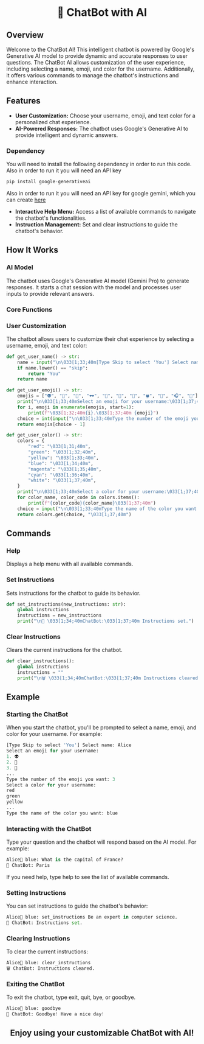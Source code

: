<h1 align="center">🤖 ChatBot with AI</h1>

## Overview

Welcome to the ChatBot AI! This intelligent chatbot is powered by Google's Generative AI model to provide dynamic and accurate responses to user questions. The ChatBot AI allows customization of the user experience, including selecting a name, emoji, and color for the username. Additionally, it offers various commands to manage the chatbot's instructions and enhance interaction.

## Features

- **User Customization:** Choose your username, emoji, and text color for a personalized chat experience.
- **AI-Powered Responses:** The chatbot uses Google's Generative AI to provide intelligent and dynamic answers.

### Dependency
You will need to install the following dependency in order to run this code. Also in order to run it you will need an API key 

```python
pip install google-generativeai
```

Also in order to run it you will need an API key for google gemini, which you can create [here](https://aistudio.google.com/app/apikey)

- **Interactive Help Menu:** Access a list of available commands to navigate the chatbot's functionalities.
- **Instruction Management:** Set and clear instructions to guide the chatbot's behavior.

## How It Works

### AI Model

The chatbot uses Google's Generative AI model (Gemini Pro) to generate responses. It starts a chat session with the model and processes user inputs to provide relevant answers.

### Core Functions

### User Customization
The chatbot allows users to customize their chat experience by selecting a username, emoji, and text color:

```python
def get_user_name() -> str:
    name = input("\n\033[1;33;40m[Type Skip to select 'You'] Select name: \033[1;37;40m")
    if name.lower() == "skip":
        return "You"
    return name

def get_user_emoji() -> str:
    emojis = ["👽", "💍", "🦊", "🕶️", "🍄", "🍒", "🎲", "🍀", "🥚", "🎧", "🐸"]
    print("\n\033[1;33;40mSelect an emoji for your username:\033[1;37;40m")
    for i, emoji in enumerate(emojis, start=1):
        print(f"\033[1;32;40m{i}.\033[1;37;40m {emoji}")
    choice = int(input("\n\033[1;33;40mType the number of the emoji you want: \033[1;37;40m"))
    return emojis[choice - 1]

def get_user_color() -> str:
    colors = {
        "red": "\033[1;31;40m",
        "green": "\033[1;32;40m",
        "yellow": "\033[1;33;40m",
        "blue": "\033[1;34;40m",
        "magenta": "\033[1;35;40m",
        "cyan": "\033[1;36;40m",
        "white": "\033[1;37;40m",
    }
    print("\n\033[1;33;40mSelect a color for your username:\033[1;37;40m")
    for color_name, color_code in colors.items():
        print(f"{color_code}{color_name}\033[1;37;40m")
    choice = input("\n\033[1;33;40mType the name of the color you want: \033[1;37;40m").lower()
    return colors.get(choice, "\033[1;37;40m")
```

## Commands
### Help
Displays a help menu with all available commands.

### Set Instructions
Sets instructions for the chatbot to guide its behavior.

```python
def set_instructions(new_instructions: str):
    global instructions
    instructions = new_instructions
    print("\n📝 \033[1;34;40mChatBot:\033[1;37;40m Instructions set.")
```

### Clear Instructions
Clears the current instructions for the chatbot.

```python
def clear_instructions():
    global instructions
    instructions = ""
    print("\n🗑️ \033[1;34;40mChatBot:\033[1;37;40m Instructions cleared.")
```

## Example
### Starting the ChatBot
When you start the chatbot, you'll be prompted to select a name, emoji, and color for your username. For example:

```python
[Type Skip to select 'You'] Select name: Alice
Select an emoji for your username:
1. 👽
2. 💍
3. 🦊
...
Type the number of the emoji you want: 3
Select a color for your username:
red
green
yellow
...
Type the name of the color you want: blue
```

### Interacting with the ChatBot
Type your question and the chatbot will respond based on the AI model. For example:

```python
Alice🦊 blue: What is the capital of France?
🤖 ChatBot: Paris
```

If you need help, type help to see the list of available commands.

### Setting Instructions
You can set instructions to guide the chatbot's behavior:

```python
Alice🦊 blue: set_instructions Be an expert in computer science.
📝 ChatBot: Instructions set.
```

### Clearing Instructions
To clear the current instructions:

```python
Alice🦊 blue: clear_instructions
🗑️ ChatBot: Instructions cleared.
```

### Exiting the ChatBot
To exit the chatbot, type exit, quit, bye, or goodbye.

```python
Alice🦊 blue: goodbye
👋 ChatBot: Goodbye! Have a nice day!
```

<h2 align="center">Enjoy using your customizable ChatBot with AI!</h2>
